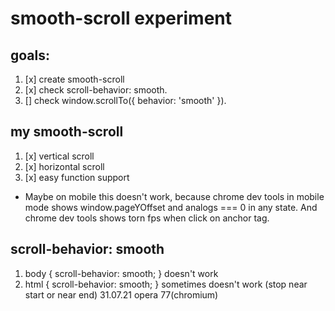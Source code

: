 # smooth-scroll experiment

## goals:
1. [x] create smooth-scroll
2. [x] check scroll-behavior: smooth.
3. [] check window.scrollTo({ behavior: 'smooth' }).

## my smooth-scroll
1. [x] vertical scroll
2. [x] horizontal scroll
3. [x] easy function support
* Maybe on mobile this doesn't work, because chrome dev tools in mobile mode shows window.pageYOffset and analogs === 0 in any state. And chrome dev tools shows torn fps when click on anchor tag.

## scroll-behavior: smooth
1. body { scroll-behavior: smooth; } doesn't work
2. html { scroll-behavior: smooth; } sometimes doesn't work (stop near start or near end) 31.07.21 opera 77(chromium)